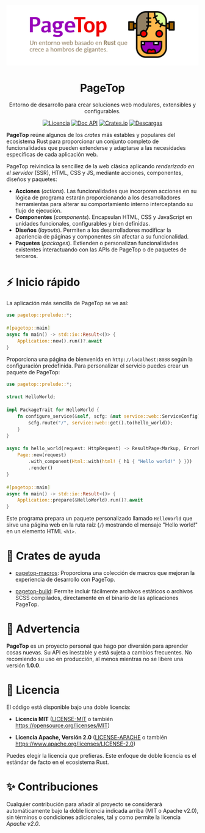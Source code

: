 <div align="center">

<img src="https://raw.githubusercontent.com/manuelcillero/pagetop/main/static/banner.png" />

<h1>PageTop</h1>

<p>Entorno de desarrollo para crear soluciones web modulares, extensibles y configurables.</p>

[![Licencia](https://img.shields.io/badge/license-MIT%2FApache-blue.svg?label=Licencia&style=for-the-badge)](#-license)
[![Doc API](https://img.shields.io/docsrs/pagetop?label=Doc%20API&style=for-the-badge&logo=Docs.rs)](https://docs.rs/pagetop)
[![Crates.io](https://img.shields.io/crates/v/pagetop.svg?style=for-the-badge&logo=ipfs)](https://crates.io/crates/pagetop)
[![Descargas](https://img.shields.io/crates/d/pagetop.svg?label=Descargas&style=for-the-badge&logo=transmission)](https://crates.io/crates/pagetop)

</div>

**PageTop** reúne algunos de los *crates* más estables y populares del ecosistema Rust para
proporcionar un conjunto completo de funcionalidades que pueden extenderse y adaptarse a las
necesidades específicas de cada aplicación web.

PageTop reivindica la sencillez de la web clásica aplicando *renderizado en el servidor* (SSR),
HTML, CSS y JS, mediante acciones, componentes, diseños y paquetes:

  * **Acciones** (*actions*). Las funcionalidades que incorporen acciones en su lógica de programa
    estarán proporcionando a los desarrolladores herramientas para alterar su comportamiento interno
    interceptando su flujo de ejecución.
  * **Componentes** (*components*). Encapsulan HTML, CSS y JavaScript en unidades funcionales,
    configurables y bien definidas.
  * **Diseños** (*layouts*). Permiten a los desarrolladores modificar la apariencia de páginas y
    componentes sin afectar a su funcionalidad.
  * **Paquetes** (*packages*). Extienden o personalizan funcionalidades existentes interactuando con
    las APIs de PageTop o de paquetes de terceros.


# ⚡️ Inicio rápido

La aplicación más sencilla de PageTop se ve así:

```rust
use pagetop::prelude::*;

#[pagetop::main]
async fn main() -> std::io::Result<()> {
    Application::new().run()?.await
}
```

Proporciona una página de bienvenida en `http://localhost:8088` según la configuración predefinida.
Para personalizar el servicio puedes crear un paquete de PageTop:

```rust
use pagetop::prelude::*;

struct HelloWorld;

impl PackageTrait for HelloWorld {
    fn configure_service(&self, scfg: &mut service::web::ServiceConfig) {
        scfg.route("/", service::web::get().to(hello_world));
    }
}

async fn hello_world(request: HttpRequest) -> ResultPage<Markup, ErrorPage> {
    Page::new(request)
        .with_component(Html::with(html! { h1 { "Hello world!" } }))
        .render()
}

#[pagetop::main]
async fn main() -> std::io::Result<()> {
    Application::prepare(&HelloWorld).run()?.await
}
```

Este programa prepara un paquete personalizado llamado `HelloWorld` que sirve una página web en la
ruta raíz (`/`) mostrando el mensaje "Hello world!" en un elemento HTML `<h1>`.


# 📂 Crates de ayuda

  * [pagetop-macros](https://github.com/manuelcillero/pagetop/tree/latest/helpers/pagetop-macros):
    Proporciona una colección de macros que mejoran la experiencia de desarrollo con PageTop.

  * [pagetop-build](https://github.com/manuelcillero/pagetop/tree/latest/helpers/pagetop-build):
    Permite incluir fácilmente archivos estáticos o archivos SCSS compilados, directamente en el
    binario de las aplicaciones PageTop.


# 🚧 Advertencia

**PageTop** es un proyecto personal que hago por diversión para aprender cosas nuevas. Su API es
inestable y está sujeta a cambios frecuentes. No recomiendo su uso en producción, al menos mientras
no se libere una versión **1.0.0**.


# 📜 Licencia

El código está disponible bajo una doble licencia:

  * **Licencia MIT**
    ([LICENSE-MIT](LICENSE-MIT) o también https://opensource.org/licenses/MIT)

  * **Licencia Apache, Versión 2.0**
    ([LICENSE-APACHE](LICENSE-APACHE) o también https://www.apache.org/licenses/LICENSE-2.0)

Puedes elegir la licencia que prefieras. Este enfoque de doble licencia es el estándar de facto en
el ecosistema Rust.


# ✨ Contribuciones

Cualquier contribución para añadir al proyecto se considerará automáticamente bajo la doble licencia
indicada arriba (MIT o Apache v2.0), sin términos o condiciones adicionales, tal y como permite la
licencia *Apache v2.0*.
